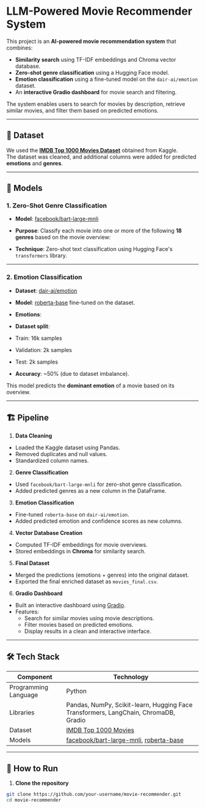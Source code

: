 #  LLM-Powered Movie Recommender System 

This project is an **AI-powered movie recommendation system** that combines:
- **Similarity search** using TF-IDF embeddings and Chroma vector database.
- **Zero-shot genre classification** using a Hugging Face model.
- **Emotion classification** using a fine-tuned model on the `dair-ai/emotion` dataset.
- An **interactive Gradio dashboard** for movie search and filtering.

The system enables users to search for movies by description, retrieve similar movies, and filter them based on predicted emotions.

---

## 📂 Dataset
We used the **[IMDB Top 1000 Movies Dataset](https://www.kaggle.com/datasets/PromptCloudHQ/imdb-data)** obtained from Kaggle.  
The dataset was cleaned, and additional columns were added for predicted **emotions** and **genres**.

---

## 🧠 Models

### 1. Zero-Shot Genre Classification
- **Model**: [facebook/bart-large-mnli](https://huggingface.co/facebook/bart-large-mnli)  
- **Purpose**: Classify each movie into one or more of the following **18 genres** based on the movie overview:

- **Technique**: Zero-shot text classification using Hugging Face's `transformers` library.

---

### 2. Emotion Classification
- **Dataset**: [dair-ai/emotion](https://huggingface.co/datasets/dair-ai/emotion)
- **Model**: [roberta-base](https://huggingface.co/roberta-base) fine-tuned on the dataset.
- **Emotions**:  

- **Dataset split**:
- Train: 16k samples
- Validation: 2k samples
- Test: 2k samples
- **Accuracy**: ~50% (due to dataset imbalance).

This model predicts the **dominant emotion** of a movie based on its overview.

---

## 🏗️ Pipeline

1. **Data Cleaning**  
 - Loaded the Kaggle dataset using Pandas.
 - Removed duplicates and null values.
 - Standardized column names.

2. **Genre Classification**  
 - Used `facebook/bart-large-mnli` for zero-shot genre classification.
 - Added predicted genres as a new column in the DataFrame.

3. **Emotion Classification**  
 - Fine-tuned `roberta-base` on `dair-ai/emotion`.
 - Added predicted emotion and confidence scores as new columns.

4. **Vector Database Creation**  
 - Computed TF-IDF embeddings for movie overviews.
 - Stored embeddings in **Chroma** for similarity search.

5. **Final Dataset**  
 - Merged the predictions (emotions + genres) into the original dataset.
 - Exported the final enriched dataset as `movies_final.csv`.

6. **Gradio Dashboard**  
 - Built an interactive dashboard using [Gradio](https://www.gradio.app/).
 - Features:
   - Search for similar movies using movie descriptions.
   - Filter movies based on predicted emotions.
   - Display results in a clean and interactive interface.

---

## 🛠️ Tech Stack

| Component            | Technology |
|----------------------|------------|
| Programming Language | Python     |
| Libraries            | Pandas, NumPy, Scikit-learn, Hugging Face Transformers, LangChain, ChromaDB, Gradio |
| Dataset              | [IMDB Top 1000 Movies](https://www.kaggle.com/datasets/PromptCloudHQ/imdb-data) |
| Models               | [facebook/bart-large-mnli](https://huggingface.co/facebook/bart-large-mnli), [roberta-base](https://huggingface.co/roberta-base) |

---

## 🚀 How to Run

1. **Clone the repository**
 ```bash
 git clone https://github.com/your-username/movie-recommender.git
 cd movie-recommender
